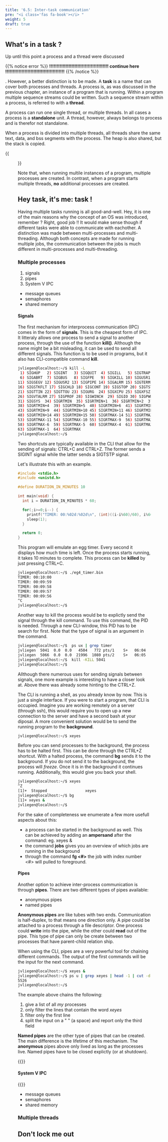```yaml
---
title: '6.5: Inter-task communication'
pre: "<i class='fas fa-book'></i> "
weight: 5
draft: true
---
```


## What's in a task ?

Up until this point a process and a thread were discussed



{{% notice error %}}
**!!!!!!!!!!!!!!!!!!!!!!!!!!!!!!!!!!!!!!!! continue here !!!!!!!!!!!!!!!!!!!!!!!!!!!!!!!!!!!!!!!!**
{{% /notice %}}


. However, a better distinction is to be made. A **task** is a name that can cover both processes and threads. A process is, as was discussed in the previous chapter, an instance of a program that is running. Within a program multiple sequence streams could be written. Such a sequence stream within a process, is referred to with a **thread**. 

A process can run one single thread, or multiple threads. In all cases a process is a **standalone** unit. A thread, however, always belongs to process and is therefor not standalone.

When a process is divided into multiple threads, all threads share the same text, data, and bss segments with the process. The heap is also shared, but the stack is copied.

{{<figure src="/img/os4_proc_thread.png" title="Sections in a single threaded (left) and multithreaded (right) process.">}}

Note that, when running multile instances of a program, multiple processes are created. In contrast, when a program starts multiple threads, **no** additional processes are created.


## Hey task, it's me: task !

Having multiple tasks running is all good-and-well. Hey, it is one of the main reasons why the concept of an OS was introduced, remember ? Right, good job !! It would make sense though if different tasks were able to communicate with eachother. A distinction was made between multi-processes and multi-threading. Although both concepts are made for running multiple jobs, the communication between the jobs is much different in multi-processes and multi-threading.

### Multiple processes

1. signals
2. pipes
3. System V IPC
  * message queues
  * semaphores
  * shared memory


#### Signals
The first mechanism for interprocess communication (IPC) comes in the form of **signals**. This is the cheapest form of IPC. It litteraly allows one process to send a signal to another process, through the use of the function **kill()**. Although the name might be a bit misleading, it can be used to send all different signals. This function is to be used in programs, but it also has CLI-compatible command **kill**.

```bash
jvliegen@localhost:~/$ kill -L
 1) SIGHUP   2) SIGINT   3) SIGQUIT  4) SIGILL   5) SIGTRAP
 6) SIGABRT  7) SIGBUS   8) SIGFPE   9) SIGKILL 10) SIGUSR1
11) SIGSEGV 12) SIGUSR2 13) SIGPIPE 14) SIGALRM 15) SIGTERM
16) SIGSTKFLT 17) SIGCHLD 18) SIGCONT 19) SIGSTOP 20) SIGTSTP
21) SIGTTIN 22) SIGTTOU 23) SIGURG  24) SIGXCPU 25) SIGXFSZ
26) SIGVTALRM 27) SIGPROF 28) SIGWINCH  29) SIGIO 30) SIGPWR
31) SIGSYS  34) SIGRTMIN  35) SIGRTMIN+1  36) SIGRTMIN+2  37) SIGRTMIN+3
38) SIGRTMIN+4  39) SIGRTMIN+5  40) SIGRTMIN+6  41) SIGRTMIN+7  42) SIGRTMIN+8
43) SIGRTMIN+9  44) SIGRTMIN+10 45) SIGRTMIN+11 46) SIGRTMIN+12 47) SIGRTMIN+13
48) SIGRTMIN+14 49) SIGRTMIN+15 50) SIGRTMAX-14 51) SIGRTMAX-13 52) SIGRTMAX-12
53) SIGRTMAX-11 54) SIGRTMAX-10 55) SIGRTMAX-9  56) SIGRTMAX-8  57) SIGRTMAX-7
58) SIGRTMAX-6  59) SIGRTMAX-5  60) SIGRTMAX-4  61) SIGRTMAX-3  62) SIGRTMAX-2
63) SIGRTMAX-1  64) SIGRTMAX  
jvliegen@localhost:~/$  
```

Two shortcuts are typically available in the CLI that allow for the sending of signals: CTRL+C and CTRL+Z. The former sends a SIGINT signal while the latter sends a SIGTSTP signal.

Let's illustrate this with an example.

```C
#include <stdio.h>
#include <unistd.h>

#define DURATION_IN_MINUTES 10

int main(void) {
  int i = DURATION_IN_MINUTES * 60;

  for(;i>=0;i--) {
    printf("TIMER: 00:%02d:%02d\n", (int)((i-i%60)/60), i%60);
    sleep(1);
  }

  return 0;
}
```

This program will emulate an egg timer. Every second it displays how much time is left. Once the process starts running, it takes 10 minutes to complete. This process can be **killed** by just pressing CTRL+C.

```bash
jvliegen@localhost:~/$ ./eg4_timer.bin 
TIMER: 00:10:00
TIMER: 00:09:59
TIMER: 00:09:58
TIMER: 00:09:57
TIMER: 00:09:56
^C
jvliegen@localhost:~/$ 

```

Another way to kill the process would be to explictly send the signal through the kill command. To use this command, the PID is needed. Through a new CLI-window, this PID has to be search for first. Note that the type of signal is an argument in the command.

```bash
jvliegen@localhost:~/$  ps ux | grep timer
jvliegen  5041  0.0  0.0   4504   772 pts/1    S+   06:04   0:00 ./eg4_timer.bin
jvliegen  5066  0.0  0.0  21996  1080 pts/2    S+   06:05   0:00 grep --color=auto timer
jvliegen@localhost:~/$  kill -KILL 5041
jvliegen@localhost:~/$ 
```

Allthough there numerous uses for sending signals between signals, one more example is interesting to have a closer look at. Above there was already some hinting to the CTRL+Z. 

The CLI is running a shell, as you already know by now. This is just a single interface. If you were to start a program, that CLI is occupied. Imagine you are working remotely on a server (through ssh), this would require you to open up a new connection to the server and have a second bash at your diposal. A more convenient solution would be to send the running program to the **background**.

```bash
jvliegen@localhost:~/$ xeyes 
```

Before you can send processes to the background, the process has to be halted first. This can be done through the CTRL+Z shortcut. With a halted process, the command **bg** sends it to the background. If you do not send it to the background, the process will *freeze*. Once it is in the background it continues running. Additionally, this would give you back your shell.

```bash
jvliegen@localhost:~/$ xeyes 
^Z
[1]+  Stopped                 xeyes
jvliegen@localhost:~/$ bg
[1]+ xeyes &
jvliegen@localhost:~/$ 
```

For the sake of completeness we enumerate a few more usefull aspects about this:

* a process can be started in the background as well. This can be achieved by adding an **ampersand** after the command: eg. xeyes &
* the command **jobs** gives you an overview of which jobs are running in the background
* through the command **fg <#>** the job with index number <#> will pulled to foreground.


#### Pipes
Another option to achieve inter-process communication is through **pipes**. There are two different types of pipes available:
* anonymous pipes
* named pipes

**Anonymous pipes** are like tubes with two ends. Communication is half-duplex, to that means one direction only. A pipe could be attached to a process through a file descriptor. One process could **write** into the pipe, while the other could **read** out of the pipe. This type of pipe can only be create between two processes that have parent-child relation ship. 

When using the CLI, pipes are a very powerful tool for chaining different commands. The output of the first commands will be the input for the next command.

```bash
jvliegen@localhost:~/$ xeyes &
jvliegen@localhost:~/$ ps u | grep xeyes | head -1 | cut -d " " -f 3
5526
jvliegen@localhost:~/$ 
```

The example above chains the following:

1. give a list of all *my* processes
2. only filter the lines that contain the word *xeyes*
3. filter only the first line 
4. split the input on a " " (a space) and report only the third field

**Named pipes** are the other type of pipes that can be created. The main difference is the lifetime of this mechanism. The **anonymous** pipes above only lived as long as the processes live. Named pipes have to be closed explictly (or at shutdown).

{{<todo message="Give example on > and <">}}

#### System V IPC
{{<todo message="Out-of-scope ?">}}

  * message queues
  * semaphores
  * shared memory

### Multiple threads


## Don't lock me out